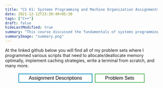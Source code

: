 ```yaml
---
title: "CS 61: Systems Programming and Machine Organization Assignments"
date: 2021-12-12T23:39:49+05:30
tags: ["C++"]
draft: false
hideLastModified: true
summary: "This course discussed the fundamentals of systems programming and the psets involved programming various components of a OS from scratch."
summaryImage: "summary.png"
---
```


At the linked github below you will find all of my problem sets where I programmed various scripts that need to allocate/deallocate memory optimally, implement caching strategies, write a terminal from scratch, and many more.

<style>
.button {
  border: none;
  color: white;
  padding: 4px 32px;
  text-align: center;
  text-decoration: none;
  display: inline-block;
  font-size: 16px;
  margin: 4px 2px;
  transition-duration: 0.4s;
  cursor: pointer;
}

.button1 {
  background-color: white;
  color: black;
  border: 2px solid #4CAF50;
}

.button1:hover {
  background-color: #4CAF50;
  color: white;
}

.button2 {
  background-color: white;
  color: black;
  border: 2px solid #008CBA;
}

.button2:hover {
  background-color: #008CBA;
  color: white;
}

</style>

<div align = "center">
<button class="button button2" onclick="document.location='https://cs61.seas.harvard.edu/site/2021/'">Assignment Descriptions</button>
<button class="button button1" onclick="document.location='https://github.com/cs61/cs61-f21-psets-Aryan-Naveen'">Problem Sets</button>
</div>
